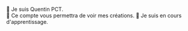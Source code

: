 👋 Je suis Quentin PCT.
<br>👀 Ce compte vous permettra de voir mes créations.
🌱 Je suis en cours d'apprentissage.

<!---
quentinpct/quentinpct is a ✨ special ✨ repository because its `README.md` (this file) appears on your GitHub profile.
You can click the Preview link to take a look at your changes.
--->
